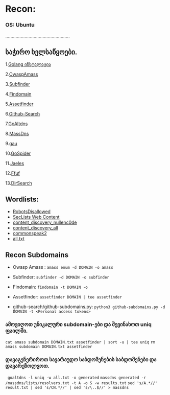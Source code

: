 # Recon:

### OS: Ubuntu
..................................................

## საჭირო ხელსაწყოები.
 1.[Golang ინსტალაცია](https://golang.org/doc/install)
 
 2.[OwaspAmass](https://github.com/OWASP/Amass)
 
 3.[Subfinder](https://github.com/projectdiscovery/subfinder)
 
 4.[Findomain](https://github.com/Edu4rdSHL/findomain)
 
 5.[Assetfinder](https://github.com/tomnomnom/assetfinder)
 
 6.[Github-Search](https://github.com/gwen001/github-search)
 
 7.[GoAltdns](https://github.com/subfinder/goaltdns)
 
 8.[MassDns](https://github.com/blechschmidt/massdns)
 
 9.[gau](https://github.com/lc/gau)
 
10.[GoSpider](https://github.com/jaeles-project/gospider)

11.[Jaeles](https://github.com/jaeles-project/jaeles)

12.[Ffuf](https://github.com/ffuf/ffuf)

13.[DirSearch](https://github.com/maurosoria/dirsearch)


## Wordlists: 
* [RobotsDisallowed](https://github.com/danielmiessler/RobotsDisallowed)
* [SecLists Web Content](https://github.com/danielmiessler/SecLists/tree/master/Discovery/Web-Content)
* [content_discovery_nullenc0de](https://gist.github.com/nullenc0de/96fb9e934fc16415fbda2f83f08b28e7)
* [content_discovery_all](https://gist.github.com/jhaddix/b80ea67d85c13206125806f0828f4d10)
* [commonspeak2](https://github.com/assetnote/commonspeak2-wordlists)
* [all.txt](https://gist.github.com/jhaddix/86a06c5dc309d08580a018c66354a056)


## Recon Subdomains

- Owasp Amass : ```amass enum -d DOMAIN -o amass```

- Subfinder: ```subfinder -d DOMAIN -o subfinder```

- Findomain: ```findomain -t DOMAIN -o```

- Assetfinder: ```assetfinder DOMAIN | tee assetfinder```

- github-search/github-subdomains.py: ```python3 github-subdomains.py -d DOMAIN -t <Personal access tokens>```


### ამოვიღოთ უნიკალური subdomain-ები და შევინახოთ uniq ფაილში.
```cat amass subdomain DOMAIN.txt assetfinder | sort -u | tee uniq```
```rm amass subdomain DOMAIN.txt assetfinder```

### დავაგენერიროთ სავარაუდო საბდომენების საბდომენები და დავარეზოლვოთ.
``` goaltdns -l uniq -w all.txt -o generated```
```massdns generated -r /massdns/lists/resolvers.txt -t A -o S -w results.txt```
```sed 's/A.*//' result.txt | sed 's/CN.*//' | sed 's/\..$//' > massdns```

